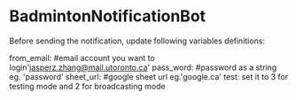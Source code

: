 # BadmintonNotificationBot

Before sending the notification, update following variables definitions:

from_email: #email account you want to login'jasperz.zhang@mail.utoronto.ca'
pass_word: #password as a string eg. 'password'
sheet_url: #google sheet url eg.'google.ca'
test: set it to 3 for testing mode and 2 for broadcasting mode
